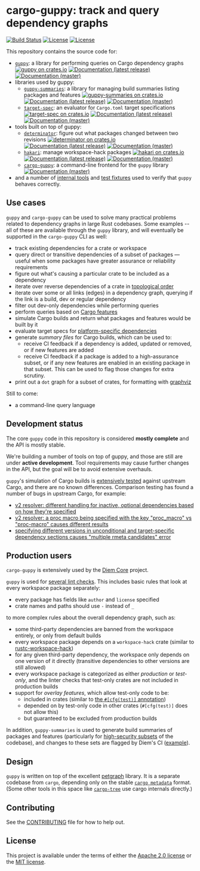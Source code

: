 # cargo-guppy: track and query dependency graphs

[![Build Status](https://github.com/facebookincubator/cargo-guppy/workflows/CI/badge.svg?branch=master)]((https://github.com/facebookincubator/cargo-guppy/actions?query=workflow%3ACI+branch%3Amaster))
[![License](https://img.shields.io/badge/license-Apache-green.svg)](LICENSE-APACHE) [![License](https://img.shields.io/badge/license-MIT-green.svg)](LICENSE-MIT)

This repository contains the source code for:
* [`guppy`](guppy): a library for performing queries on Cargo dependency graphs [![guppy on crates.io](https://img.shields.io/crates/v/guppy)](https://crates.io/crates/guppy) [![Documentation (latest release)](https://docs.rs/guppy/badge.svg)](https://docs.rs/guppy/) [![Documentation (master)](https://img.shields.io/badge/docs-master-59f)](https://facebookincubator.github.io/cargo-guppy/rustdoc/guppy/)
* libraries used by guppy:
  * [`guppy-summaries`](guppy-summaries): a library for managing build summaries listing packages and features [![guppy-summaries on crates.io](https://img.shields.io/crates/v/guppy-summaries)](https://crates.io/crates/guppy-summaries) [![Documentation (latest release)](https://docs.rs/guppy-summaries/badge.svg)](https://docs.rs/guppy/) [![Documentation (master)](https://img.shields.io/badge/docs-master-59f)](https://facebookincubator.github.io/cargo-guppy/rustdoc/guppy_summaries/)
  * [`target-spec`](target-spec): an evaluator for `Cargo.toml` target specifications [![target-spec on crates.io](https://img.shields.io/crates/v/target-spec)](https://crates.io/crates/target-spec) [![Documentation (latest release)](https://docs.rs/target-spec/badge.svg)](https://docs.rs/target-spec/) [![Documentation (master)](https://img.shields.io/badge/docs-master-59f)](https://facebookincubator.github.io/cargo-guppy/rustdoc/target_spec/)
* tools built on top of guppy:
  * [`determinator`](tools/determinator): figure out what packages changed between two revisions [![determinator on crates.io](https://img.shields.io/crates/v/determinator)](https://crates.io/crates/determinator) [![Documentation (latest release)](https://docs.rs/determinator/badge.svg)](https://docs.rs/determinator/) [![Documentation (master)](https://img.shields.io/badge/docs-master-59f)](https://facebookincubator.github.io/cargo-guppy/rustdoc/determinator/)
  * [`hakari`](tools/hakari): manage workspace-hack packages [![hakari on crates.io](https://img.shields.io/crates/v/hakari)](https://crates.io/crates/hakari) [![Documentation (latest release)](https://docs.rs/hakari/badge.svg)](https://docs.rs/hakari/) [![Documentation (master)](https://img.shields.io/badge/docs-master-59f)](https://facebookincubator.github.io/cargo-guppy/rustdoc/hakari/)
  * [`cargo-guppy`](cargo-guppy): a command-line frontend for the `guppy` library [![Documentation (master)](https://img.shields.io/badge/docs-master-59f)](https://facebookincubator.github.io/cargo-guppy/rustdoc/cargo_guppy/)
* and a number of [internal tools](internal-tools) and [test fixtures](fixtures) used to verify that `guppy` behaves correctly.

## Use cases

`guppy` and `cargo-guppy` can be used to solve many practical problems related to dependency graphs in large Rust
codebases. Some examples -- all of these are available through the `guppy` library, and will eventually be supported in
the `cargo-guppy` CLI as well:

* track existing dependencies for a crate or workspace
* query direct or transitive dependencies of a subset of packages — useful when some packages have greater assurance or
  reliability requirements
* figure out what's causing a particular crate to be included as a dependency
* iterate over reverse dependencies of a crate in [topological order](https://en.wikipedia.org/wiki/Topological_sorting)
* iterate over some or all links (edges) in a dependency graph, querying if the link is a build, dev or regular
  dependency
* filter out dev-only dependencies while performing queries
* perform queries based on [Cargo features](https://doc.rust-lang.org/cargo/reference/features.html)
* simulate Cargo builds and return what packages and features would be built by it
* evaluate target specs for [platform-specific dependencies](https://doc.rust-lang.org/cargo/reference/specifying-dependencies.html#platform-specific-dependencies)
* generate *summary files* for Cargo builds, which can be used to:
  * receive CI feedback if a dependency is added, updated or removed, or if new features are added
  * receive CI feedback if a package is added to a high-assurance subset, or if any new features are enabled in
    an existing package in that subset. This can be used to flag those changes for extra scrutiny.
* print out a `dot` graph for a subset of crates, for formatting with [graphviz](https://www.graphviz.org/)

Still to come:

* a command-line query language

## Development status

The core `guppy` code in this repository is considered **mostly complete** and the API is mostly stable.

We're building a number of tools on top of guppy, and those are still are under **active development**. Tool requirements may cause further changes in the API, but the goal will be to avoid extensive overhauls.

`guppy`'s simulation of Cargo builds is [extensively tested](https://github.com/facebookincubator/cargo-guppy/blob/master/internal-tools/cargo-compare/src/lib.rs) against upstream Cargo, and there are no known differences.
Comparison testing has found a number of bugs in upstream Cargo, for example:
* [v2 resolver: different handling for inactive, optional dependencies based on how they're specified](https://github.com/rust-lang/cargo/issues/8316)
* [v2 resolver: a proc macro being specified with the key "proc_macro" vs "proc-macro" causes different results](https://github.com/rust-lang/cargo/issues/8315)
* [specifying different versions in unconditional and target-specific dependency sections causes "multiple rmeta candidates" error](https://github.com/rust-lang/cargo/issues/8032)

## Production users

`cargo-guppy` is extensively used by the [Diem Core](https://github.com/diem/diem) project.

`guppy` is used for [several lint checks](https://github.com/diem/diem/blob/master/devtools/x/src/lint/guppy.rs). This includes basic rules that look at every workspace package separately:
* every package has fields like `author` and `license` specified
* crate names and paths should use `-` instead of `_`

to more complex rules about the overall dependency graph, such as:
* some third-party dependencies are banned from the workspace entirely, or only from default builds
* every workspace package depends on a `workspace-hack` crate (similar to [rustc-workspace-hack](https://github.com/rust-lang/rust/tree/master/src/tools/rustc-workspace-hack))
* for any given third-party dependency, the workspace only depends on one version of it directly (transitive dependencies to other versions are still allowed)
* every workspace package is categorized as either *production* or *test-only*, and the linter checks that test-only crates are not included in production builds
* support for *overlay features*, which allow test-only code to be:
  * included in crates (similar to [the `#[cfg(test)]` annotation](https://doc.rust-lang.org/book/ch11-03-test-organization.html#the-tests-module-and-cfgtest))
  * depended on by test-only code in other crates (`#[cfg(test)]` does not allow this)
  * but guaranteed to be excluded from production builds

In addition, `guppy-summaries` is used to generate build summaries of packages and features (particularly for [high-security subsets](https://en.wikipedia.org/wiki/Trusted_computing_base) of the codebase), and changes to these sets are flagged by Diem's CI ([example](https://github.com/diem/diem/pull/5799#issuecomment-682221102)).

## Design

`guppy` is written on top of the excellent [petgraph](https://github.com/petgraph/petgraph) library. It is a separate
codebase from `cargo`, depending only on the stable [`cargo
metadata`](https://doc.rust-lang.org/cargo/commands/cargo-metadata.html) format. (Some other tools in this space like
[`cargo-tree`](https://github.com/sfackler/cargo-tree) use cargo internals directly.)

## Contributing

See the [CONTRIBUTING](CONTRIBUTING.md) file for how to help out.

## License

This project is available under the terms of either the [Apache 2.0 license](LICENSE-APACHE) or the [MIT
license](LICENSE-MIT).
